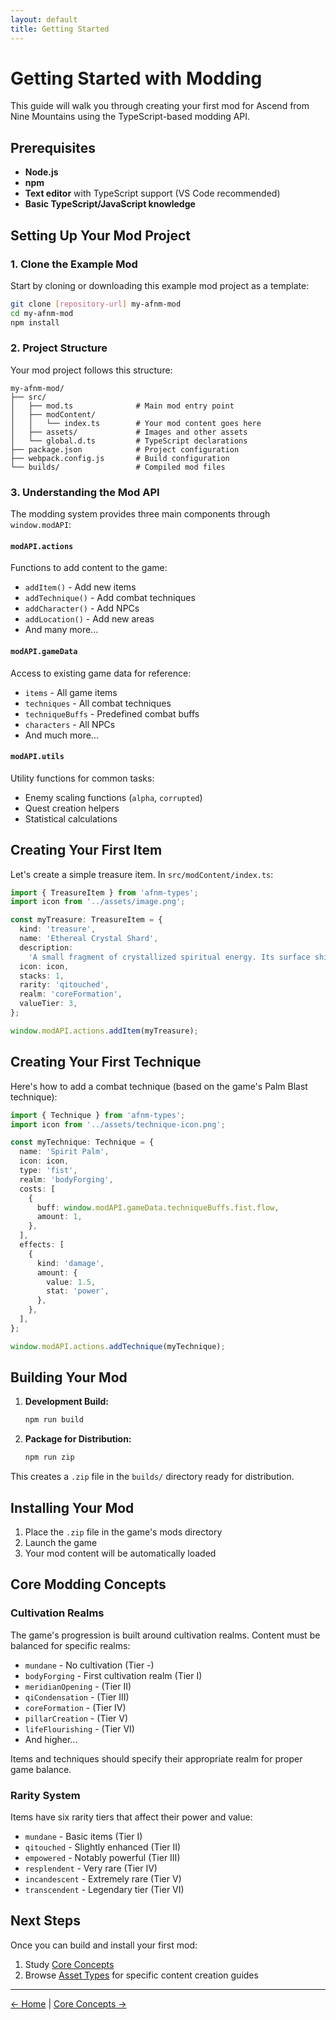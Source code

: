 ```yaml
---
layout: default
title: Getting Started
---
```


# Getting Started with Modding

This guide will walk you through creating your first mod for Ascend from Nine Mountains using the TypeScript-based modding API.

## Prerequisites

- **Node.js**
- **npm**
- **Text editor** with TypeScript support (VS Code recommended)
- **Basic TypeScript/JavaScript knowledge**

## Setting Up Your Mod Project

### 1. Clone the Example Mod

Start by cloning or downloading this example mod project as a template:

```bash
git clone [repository-url] my-afnm-mod
cd my-afnm-mod
npm install
```

### 2. Project Structure

Your mod project follows this structure:

```
my-afnm-mod/
├── src/
│   ├── mod.ts              # Main mod entry point
│   ├── modContent/
│   │   └── index.ts        # Your mod content goes here
│   ├── assets/             # Images and other assets
│   └── global.d.ts         # TypeScript declarations
├── package.json            # Project configuration
├── webpack.config.js       # Build configuration
└── builds/                 # Compiled mod files
```

### 3. Understanding the Mod API

The modding system provides three main components through `window.modAPI`:

#### `modAPI.actions`

Functions to add content to the game:

- `addItem()` - Add new items
- `addTechnique()` - Add combat techniques
- `addCharacter()` - Add NPCs
- `addLocation()` - Add new areas
- And many more...

#### `modAPI.gameData`

Access to existing game data for reference:

- `items` - All game items
- `techniques` - All combat techniques
- `techniqueBuffs` - Predefined combat buffs
- `characters` - All NPCs
- And much more...

#### `modAPI.utils`

Utility functions for common tasks:

- Enemy scaling functions (`alpha`, `corrupted`)
- Quest creation helpers
- Statistical calculations

## Creating Your First Item

Let's create a simple treasure item. In `src/modContent/index.ts`:

```typescript
import { TreasureItem } from 'afnm-types';
import icon from '../assets/image.png';

const myTreasure: TreasureItem = {
  kind: 'treasure',
  name: 'Ethereal Crystal Shard',
  description:
    'A small fragment of crystallized spiritual energy. Its surface shimmers with otherworldly light.',
  icon: icon,
  stacks: 1,
  rarity: 'qitouched',
  realm: 'coreFormation',
  valueTier: 3,
};

window.modAPI.actions.addItem(myTreasure);
```

## Creating Your First Technique

Here's how to add a combat technique (based on the game's Palm Blast technique):

```typescript
import { Technique } from 'afnm-types';
import icon from '../assets/technique-icon.png';

const myTechnique: Technique = {
  name: 'Spirit Palm',
  icon: icon,
  type: 'fist',
  realm: 'bodyForging',
  costs: [
    {
      buff: window.modAPI.gameData.techniqueBuffs.fist.flow,
      amount: 1,
    },
  ],
  effects: [
    {
      kind: 'damage',
      amount: {
        value: 1.5,
        stat: 'power',
      },
    },
  ],
};

window.modAPI.actions.addTechnique(myTechnique);
```

## Building Your Mod

1. **Development Build:**

   ```bash
   npm run build
   ```

2. **Package for Distribution:**
   ```bash
   npm run zip
   ```

This creates a `.zip` file in the `builds/` directory ready for distribution.

## Installing Your Mod

1. Place the `.zip` file in the game's mods directory
2. Launch the game
3. Your mod content will be automatically loaded

## Core Modding Concepts

### Cultivation Realms

The game's progression is built around cultivation realms. Content must be balanced for specific realms:

- `mundane` - No cultivation (Tier -)
- `bodyForging` - First cultivation realm (Tier I)
- `meridianOpening` - (Tier II)
- `qiCondensation` - (Tier III)
- `coreFormation` - (Tier IV)
- `pillarCreation` - (Tier V)
- `lifeFlourishing` - (Tier VI)
- And higher...

Items and techniques should specify their appropriate realm for proper game balance.

### Rarity System

Items have six rarity tiers that affect their power and value:

- `mundane` - Basic items (Tier I)
- `qitouched` - Slightly enhanced (Tier II)
- `empowered` - Notably powerful (Tier III)
- `resplendent` - Very rare (Tier IV)
- `incandescent` - Extremely rare (Tier V)
- `transcendent` - Legendary tier (Tier VI)

## Next Steps

Once you can build and install your first mod:

1. Study [Core Concepts](_concepts/)
2. Browse [Asset Types](_assets/) for specific content creation guides

---

[← Home](index.md) | [Core Concepts →](_concepts/)
